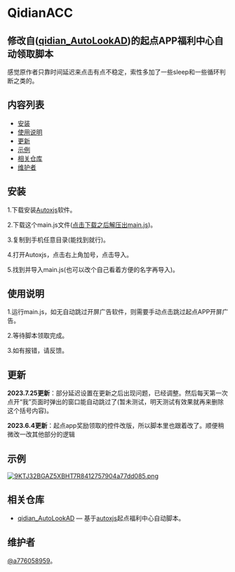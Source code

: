 
# QidianACC
## 修改自([qidian_AutoLookAD](https://github.com/pzx521521/qidian_AutoLookAD))的起点APP福利中心自动领取脚本

感觉原作者只靠时间延迟来点击有点不稳定，索性多加了一些sleep和一些循环判断之类的。

## 内容列表

- [安装](#安装)
- [使用说明](#使用说明)
- [更新](#更新)
- [示例](#示例)
- [相关仓库](#相关仓库)
- [维护者](#维护者)

## 安装

1.下载安装[Autoxjs](https://github.com/kkevsekk1/AutoX/)软件。

2.下载这个main.js文件([点击下载之后解压出main.js](https://github.com/a776058959/qidian_AutoLookAD/archive/refs/heads/master.zip))。

3.复制到手机任意目录(能找到就行)。

4.打开Autoxjs，点击右上角加号，点击导入。

5.找到并导入main.js(也可以改个自己看着方便的名字再导入)。


## 使用说明

1.运行main.js，如无自动跳过开屏广告软件，则需要手动点击跳过起点APP开屏广告。

2.等待脚本领取完成。

3.如有报错，请反馈。

## 更新
**2023.7.25更新**：部分延迟设置在更新之后出现问题，已经调整。然后每天第一次点开“我”页面时弹出的窗口能自动跳过了(暂未测试，明天测试有效果就再来删除这个括号内容)。

**2023.6.4更新**：起点app奖励领取的控件改版，所以脚本里也跟着改了。顺便稍微改一改其他部分的逻辑

## 示例

[![9KTJ32BGAZ5XBHT7R8412757904a77dd085.png](https://img.picgo.net/2023/07/25/9KTJ32BGAZ5XBHT7R8412757904a77dd085.png)](https://www.picgo.net/image/cCEwp)

## 相关仓库

- [qidian_AutoLookAD](https://github.com/pzx521521/qidian_AutoLookAD) — 基于[autoxjs](http://doc.autoxjs.com/)起点福利中心自动脚本。

## 维护者

[@a776058959](https://github.com/a776058959)。
